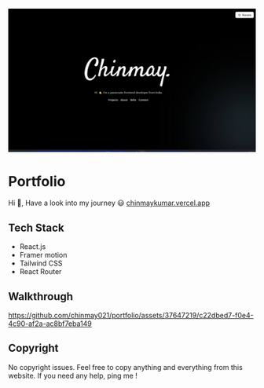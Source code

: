 ![Logo](./src/assests/portfolio.jpg)

# Portfolio

Hi 👋, Have a look into my journey 😃
[chinmaykumar.vercel.app](https://chinmaykumar.vercel.app/)

## Tech Stack

- React.js
- Framer motion
- Tailwind CSS
- React Router

## Walkthrough


https://github.com/chinmay021/portfolio/assets/37647219/c22dbed7-f0e4-4c90-af2a-ac8bf7eba149

## Copyright

No copyright issues. Feel free to copy anything and everything from this website. If you need any help, ping me !
